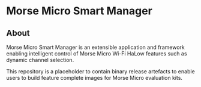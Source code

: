 # Morse Micro Smart Manager

## About

Morse Micro Smart Manager is an extensible application and framework enabling 
intelligent control of Morse Micro Wi-Fi HaLow features such as dynamic channel 
selection.

This repository is a placeholder to contain binary release artefacts to enable
users to build feature complete images for Morse Micro evaluation kits.

